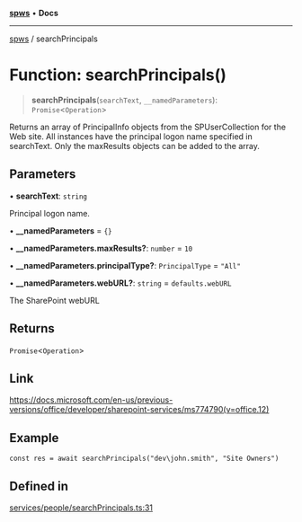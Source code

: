 [**spws**](../README.md) • **Docs**

***

[spws](../globals.md) / searchPrincipals

# Function: searchPrincipals()

> **searchPrincipals**(`searchText`, `__namedParameters`): `Promise`\<`Operation`\>

Returns an array of PrincipalInfo objects from the SPUserCollection for the Web site. All instances have the principal logon name specified in searchText. Only the maxResults objects can be added to the array.

## Parameters

• **searchText**: `string`

Principal logon name.

• **\_\_namedParameters** = `{}`

• **\_\_namedParameters.maxResults?**: `number` = `10`

• **\_\_namedParameters.principalType?**: `PrincipalType` = `"All"`

• **\_\_namedParameters.webURL?**: `string` = `defaults.webURL`

The SharePoint webURL

## Returns

`Promise`\<`Operation`\>

## Link

https://docs.microsoft.com/en-us/previous-versions/office/developer/sharepoint-services/ms774790(v=office.12)

## Example

```
const res = await searchPrincipals("dev\john.smith", "Site Owners")
```

## Defined in

[services/people/searchPrincipals.ts:31](https://github.com/rlking1985/spws/blob/eac8675429b3cb92c57fd641d54e84f4ab439754/src/services/people/searchPrincipals.ts#L31)
